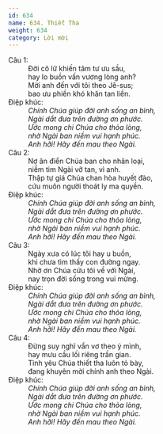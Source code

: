 ```yaml
---
id: 634
name: 634. Thiết Tha
weight: 634
category: Lời mời
---
```

<dl><dt>Câu 1:</dt><dd data-verse="1">Đời cô lữ khiến tâm tư ưu sầu, <br/>hay lo buồn vấn vương lòng anh? <br/>Mời anh đến với tôi theo Jê-sus; <br/>bao ưu phiền khó khăn tan liền. </dd><dt>Điệp khúc:</dt><dd data-chorus="1"><em>Chính Chúa giúp đời anh sống an bình, <br/>Ngài dắt đưa trên đường ơn phước. <br/>Ước mong chi Chúa cho thỏa lòng, <br/>nhờ Ngài ban niềm vui hạnh phúc. <br/>Anh hỡi! Hãy đến mau theo Ngài. </em></dd><dt>Câu 2:</dt><dd data-verse="2">Nợ ân điển Chúa ban cho nhân loại, <br/>niềm tim Ngài vỡ tan, vì anh. <br/>Thập tự giá Chúa chan hòa huyết đào, <br/>cứu muôn người thoát ly ma quyền. </dd><dt>Điệp khúc:</dt><dd data-chorus="1"><em>Chính Chúa giúp đời anh sống an bình, <br/>Ngài dắt đưa trên đường ơn phước. <br/>Ước mong chi Chúa cho thỏa lòng, <br/>nhờ Ngài ban niềm vui hạnh phúc. <br/>Anh hỡi! Hãy đến mau theo Ngài. </em></dd><dt>Câu 3:</dt><dd data-verse="3">Ngày xưa có lúc tôi hay u buồn, <br/>khi chưa tìm thấy con đường ngay. <br/>Nhờ ơn Chúa cứu tôi về với Ngài, <br/>nay trọn đời sống trong vui mừng. </dd><dt>Điệp khúc:</dt><dd data-chorus="1"><em>Chính Chúa giúp đời anh sống an bình, <br/>Ngài dắt đưa trên đường ơn phước. <br/>Ước mong chi Chúa cho thỏa lòng, <br/>nhờ Ngài ban niềm vui hạnh phúc. <br/>Anh hỡi! Hãy đến mau theo Ngài. </em></dd><dt>Câu 4:</dt><dd data-verse="4">Đừng suy nghĩ vẩn vơ theo ý mình, <br/>hay mưu cầu lối riêng trần gian. <br/>Tình yêu Chúa thiết tha luôn tỏ bày, <br/>đang khuyên mời chính anh theo Ngài. </dd><dt>Điệp khúc:</dt><dd data-chorus="1"><em>Chính Chúa giúp đời anh sống an bình, <br/>Ngài dắt đưa trên đường ơn phước. <br/>Ước mong chi Chúa cho thỏa lòng, <br/>nhờ Ngài ban niềm vui hạnh phúc. <br/>Anh hỡi! Hãy đến mau theo Ngài. </em></dd></dl>
